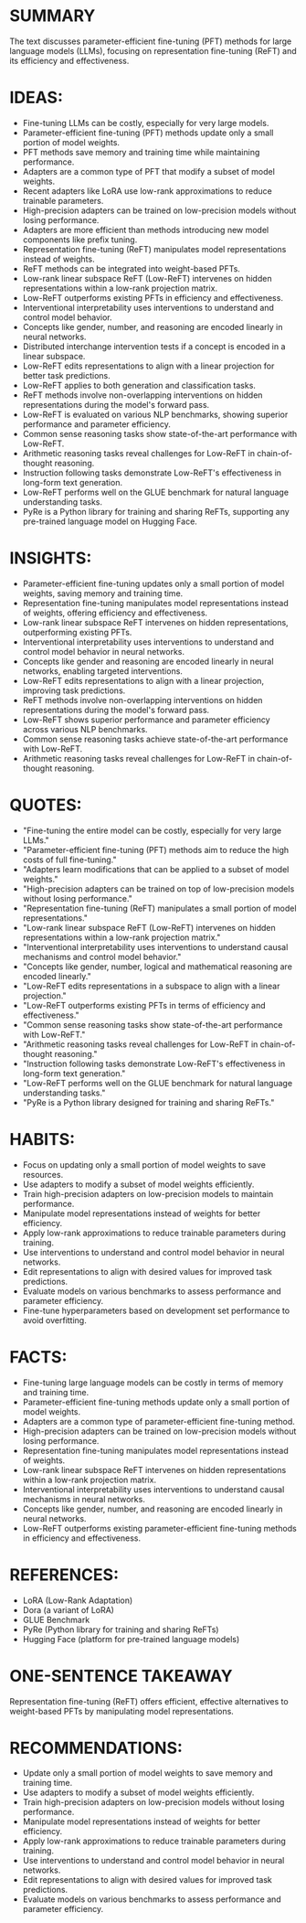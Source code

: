 # SUMMARY
The text discusses parameter-efficient fine-tuning (PFT) methods for large language models (LLMs), focusing on representation fine-tuning (ReFT) and its efficiency and effectiveness.

# IDEAS:
- Fine-tuning LLMs can be costly, especially for very large models.
- Parameter-efficient fine-tuning (PFT) methods update only a small portion of model weights.
- PFT methods save memory and training time while maintaining performance.
- Adapters are a common type of PFT that modify a subset of model weights.
- Recent adapters like LoRA use low-rank approximations to reduce trainable parameters.
- High-precision adapters can be trained on low-precision models without losing performance.
- Adapters are more efficient than methods introducing new model components like prefix tuning.
- Representation fine-tuning (ReFT) manipulates model representations instead of weights.
- ReFT methods can be integrated into weight-based PFTs.
- Low-rank linear subspace ReFT (Low-ReFT) intervenes on hidden representations within a low-rank projection matrix.
- Low-ReFT outperforms existing PFTs in efficiency and effectiveness.
- Interventional interpretability uses interventions to understand and control model behavior.
- Concepts like gender, number, and reasoning are encoded linearly in neural networks.
- Distributed interchange intervention tests if a concept is encoded in a linear subspace.
- Low-ReFT edits representations to align with a linear projection for better task predictions.
- Low-ReFT applies to both generation and classification tasks.
- ReFT methods involve non-overlapping interventions on hidden representations during the model's forward pass.
- Low-ReFT is evaluated on various NLP benchmarks, showing superior performance and parameter efficiency.
- Common sense reasoning tasks show state-of-the-art performance with Low-ReFT.
- Arithmetic reasoning tasks reveal challenges for Low-ReFT in chain-of-thought reasoning.
- Instruction following tasks demonstrate Low-ReFT's effectiveness in long-form text generation.
- Low-ReFT performs well on the GLUE benchmark for natural language understanding tasks.
- PyRe is a Python library for training and sharing ReFTs, supporting any pre-trained language model on Hugging Face.

# INSIGHTS:
- Parameter-efficient fine-tuning updates only a small portion of model weights, saving memory and training time.
- Representation fine-tuning manipulates model representations instead of weights, offering efficiency and effectiveness.
- Low-rank linear subspace ReFT intervenes on hidden representations, outperforming existing PFTs.
- Interventional interpretability uses interventions to understand and control model behavior in neural networks.
- Concepts like gender and reasoning are encoded linearly in neural networks, enabling targeted interventions.
- Low-ReFT edits representations to align with a linear projection, improving task predictions.
- ReFT methods involve non-overlapping interventions on hidden representations during the model's forward pass.
- Low-ReFT shows superior performance and parameter efficiency across various NLP benchmarks.
- Common sense reasoning tasks achieve state-of-the-art performance with Low-ReFT.
- Arithmetic reasoning tasks reveal challenges for Low-ReFT in chain-of-thought reasoning.

# QUOTES:
- "Fine-tuning the entire model can be costly, especially for very large LLMs."
- "Parameter-efficient fine-tuning (PFT) methods aim to reduce the high costs of full fine-tuning."
- "Adapters learn modifications that can be applied to a subset of model weights."
- "High-precision adapters can be trained on top of low-precision models without losing performance."
- "Representation fine-tuning (ReFT) manipulates a small portion of model representations."
- "Low-rank linear subspace ReFT (Low-ReFT) intervenes on hidden representations within a low-rank projection matrix."
- "Interventional interpretability uses interventions to understand causal mechanisms and control model behavior."
- "Concepts like gender, number, logical and mathematical reasoning are encoded linearly."
- "Low-ReFT edits representations in a subspace to align with a linear projection."
- "Low-ReFT outperforms existing PFTs in terms of efficiency and effectiveness."
- "Common sense reasoning tasks show state-of-the-art performance with Low-ReFT."
- "Arithmetic reasoning tasks reveal challenges for Low-ReFT in chain-of-thought reasoning."
- "Instruction following tasks demonstrate Low-ReFT's effectiveness in long-form text generation."
- "Low-ReFT performs well on the GLUE benchmark for natural language understanding tasks."
- "PyRe is a Python library designed for training and sharing ReFTs."

# HABITS:
- Focus on updating only a small portion of model weights to save resources.
- Use adapters to modify a subset of model weights efficiently.
- Train high-precision adapters on low-precision models to maintain performance.
- Manipulate model representations instead of weights for better efficiency.
- Apply low-rank approximations to reduce trainable parameters during training.
- Use interventions to understand and control model behavior in neural networks.
- Edit representations to align with desired values for improved task predictions.
- Evaluate models on various benchmarks to assess performance and parameter efficiency.
- Fine-tune hyperparameters based on development set performance to avoid overfitting.

# FACTS:
- Fine-tuning large language models can be costly in terms of memory and training time.
- Parameter-efficient fine-tuning methods update only a small portion of model weights.
- Adapters are a common type of parameter-efficient fine-tuning method.
- High-precision adapters can be trained on low-precision models without losing performance.
- Representation fine-tuning manipulates model representations instead of weights.
- Low-rank linear subspace ReFT intervenes on hidden representations within a low-rank projection matrix.
- Interventional interpretability uses interventions to understand causal mechanisms in neural networks.
- Concepts like gender, number, and reasoning are encoded linearly in neural networks.
- Low-ReFT outperforms existing parameter-efficient fine-tuning methods in efficiency and effectiveness.

# REFERENCES:
- LoRA (Low-Rank Adaptation)
- Dora (a variant of LoRA)
- GLUE Benchmark
- PyRe (Python library for training and sharing ReFTs)
- Hugging Face (platform for pre-trained language models)

# ONE-SENTENCE TAKEAWAY
Representation fine-tuning (ReFT) offers efficient, effective alternatives to weight-based PFTs by manipulating model representations.

# RECOMMENDATIONS:
- Update only a small portion of model weights to save memory and training time.
- Use adapters to modify a subset of model weights efficiently.
- Train high-precision adapters on low-precision models without losing performance.
- Manipulate model representations instead of weights for better efficiency.
- Apply low-rank approximations to reduce trainable parameters during training.
- Use interventions to understand and control model behavior in neural networks.
- Edit representations to align with desired values for improved task predictions.
- Evaluate models on various benchmarks to assess performance and parameter efficiency.
